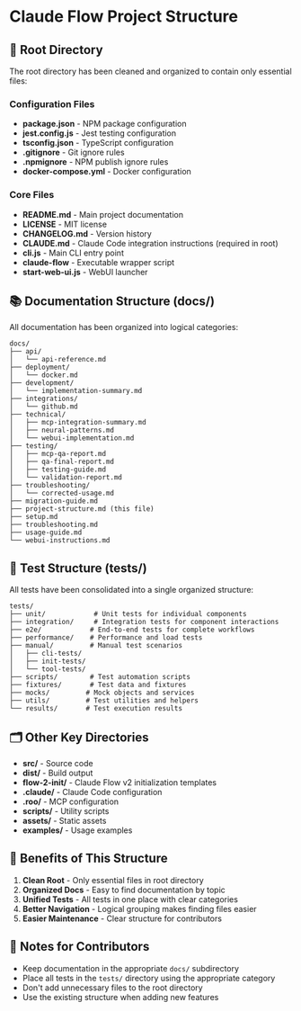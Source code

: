 # Claude Flow Project Structure

## 📁 Root Directory

The root directory has been cleaned and organized to contain only essential files:

### Configuration Files
- **package.json** - NPM package configuration
- **jest.config.js** - Jest testing configuration
- **tsconfig.json** - TypeScript configuration
- **.gitignore** - Git ignore rules
- **.npmignore** - NPM publish ignore rules
- **docker-compose.yml** - Docker configuration

### Core Files
- **README.md** - Main project documentation
- **LICENSE** - MIT license
- **CHANGELOG.md** - Version history
- **CLAUDE.md** - Claude Code integration instructions (required in root)
- **cli.js** - Main CLI entry point
- **claude-flow** - Executable wrapper script
- **start-web-ui.js** - WebUI launcher

## 📚 Documentation Structure (docs/)

All documentation has been organized into logical categories:

```
docs/
├── api/
│   └── api-reference.md
├── deployment/
│   └── docker.md
├── development/
│   └── implementation-summary.md
├── integrations/
│   └── github.md
├── technical/
│   ├── mcp-integration-summary.md
│   ├── neural-patterns.md
│   └── webui-implementation.md
├── testing/
│   ├── mcp-qa-report.md
│   ├── qa-final-report.md
│   ├── testing-guide.md
│   └── validation-report.md
├── troubleshooting/
│   └── corrected-usage.md
├── migration-guide.md
├── project-structure.md (this file)
├── setup.md
├── troubleshooting.md
├── usage-guide.md
└── webui-instructions.md
```

## 🧪 Test Structure (tests/)

All tests have been consolidated into a single organized structure:

```
tests/
├── unit/            # Unit tests for individual components
├── integration/     # Integration tests for component interactions
├── e2e/            # End-to-end tests for complete workflows
├── performance/    # Performance and load tests
├── manual/         # Manual test scenarios
│   ├── cli-tests/
│   ├── init-tests/
│   └── tool-tests/
├── scripts/        # Test automation scripts
├── fixtures/       # Test data and fixtures
├── mocks/         # Mock objects and services
├── utils/         # Test utilities and helpers
└── results/       # Test execution results
```

## 🗂️ Other Key Directories

- **src/** - Source code
- **dist/** - Build output
- **flow-2-init/** - Claude Flow v2 initialization templates
- **.claude/** - Claude Code configuration
- **.roo/** - MCP configuration
- **scripts/** - Utility scripts
- **assets/** - Static assets
- **examples/** - Usage examples

## 🎯 Benefits of This Structure

1. **Clean Root** - Only essential files in root directory
2. **Organized Docs** - Easy to find documentation by topic
3. **Unified Tests** - All tests in one place with clear categories
4. **Better Navigation** - Logical grouping makes finding files easier
5. **Easier Maintenance** - Clear structure for contributors

## 📝 Notes for Contributors

- Keep documentation in the appropriate `docs/` subdirectory
- Place all tests in the `tests/` directory using the appropriate category
- Don't add unnecessary files to the root directory
- Use the existing structure when adding new features
